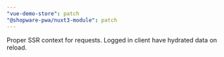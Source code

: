 ```yaml
---
"vue-demo-store": patch
"@shopware-pwa/nuxt3-module": patch
---
```


Proper SSR context for requests. Logged in client have hydrated data on reload.
